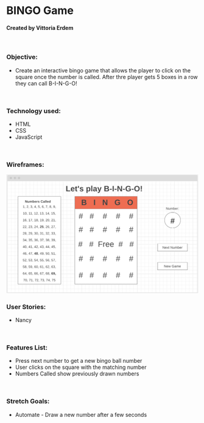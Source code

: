 # **BINGO Game**
#### Created by Vittoria Erdem
<br>

### **Objective:**
* Create an interactive bingo game that allows the player to click on the square once the number is called. After thre player gets 5 boxes in a row they can call B-I-N-G-O!
<br>

### **Technology used:**
* HTML
* CSS
* JavaScript
<br>

### **Wireframes:**
![bingo-wireframe](imgs/bingo-wireframe1.png)
<br>

### **User Stories:**
* Nancy

<br>

### **Features List:**
* Press next number to get a new bingo ball number
* User clicks on the square with the matching number
* Numbers Called show previously drawn numbers
<br>

### **Stretch Goals:**
* Automate - Draw a new number after a few seconds
